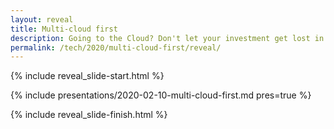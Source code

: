 ```yaml
---
layout: reveal
title: Multi-cloud first
description: Going to the Cloud? Don't let your investment get lost in just one.  Instead, use infrastructure-as-code to make the vendors compete for your custom.
permalink: /tech/2020/multi-cloud-first/reveal/
---
```


{% include reveal_slide-start.html %}

{% include presentations/2020-02-10-multi-cloud-first.md pres=true %}

{% include reveal_slide-finish.html %}
